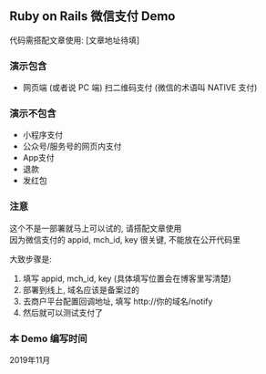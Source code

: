 ## Ruby on Rails 微信支付 Demo
代码需搭配文章使用: [文章地址待填]

### 演示包含
* 网页端 (或者说 PC 端) 扫二维码支付 (微信的术语叫 NATIVE 支付)

### 演示不包含
* 小程序支付
* 公众号/服务号的网页内支付
* App支付
* 退款
* 发红包

### 注意
这个不是一部署就马上可以试的, 请搭配文章使用    
因为微信支付的 appid, mch_id, key 很关键, 不能放在公开代码里     

大致步骤是: 

1. 填写 appid, mch_id, key (具体填写位置会在博客里写清楚)
2. 部署到线上, 域名应该是备案过的
3. 去商户平台配置回调地址, 填写 http://你的域名/notify
4. 然后就可以测试支付了


### 本 Demo 编写时间
2019年11月